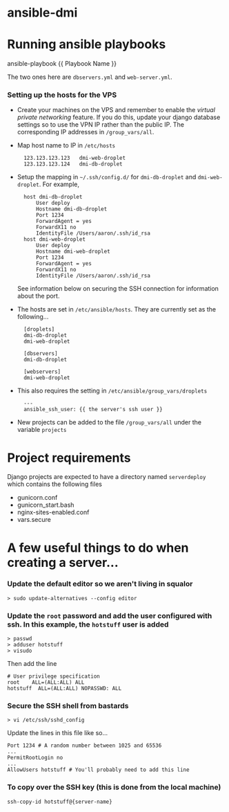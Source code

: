 ansible-dmi
===========

# Running ansible playbooks

ansible-playbook {{ Playbook Name }}

The two ones here are `dbservers.yml` and `web-server.yml`.

### Setting up the hosts for the VPS

* Create your machines on the VPS and remember to enable the _virtual private networking_ feature. If you do this, update your django database settings so to use the VPN IP rather than the public IP. The corresponding IP addresses in `/group_vars/all`.

* Map host name to IP in `/etc/hosts`

        123.123.123.123   dmi-web-droplet
        123.123.123.124   dmi-db-droplet

* Setup the mapping in `~/.ssh/config.d/` for `dmi-db-droplet` and `dmi-web-droplet`. For example,

        host dmi-db-droplet
            User deploy
            Hostname dmi-db-droplet
            Port 1234
            ForwardAgent = yes
            ForwardX11 no
            IdentityFile /Users/aaron/.ssh/id_rsa
        host dmi-web-droplet
            User deploy
            Hostname dmi-web-droplet
            Port 1234
            ForwardAgent = yes
            ForwardX11 no
            IdentityFile /Users/aaron/.ssh/id_rsa
    See information below on securing the SSH connection for information about the port.

* The hosts are set in `/etc/ansible/hosts`. They are currently set as the following...

        [droplets]
        dmi-db-droplet
        dmi-web-droplet
    
        [dbservers]
        dmi-db-droplet
    
        [webservers]
        dmi-web-droplet

* This also requires the setting in `/etc/ansible/group_vars/droplets` 

        ---
        ansible_ssh_user: {{ the server's ssh user }}
        
* New projects can be added to the file `/group_vars/all` under the variable `projects`

# Project requirements
Django projects are expected to have a directory named `serverdeploy` which contains the following files
* gunicorn.conf
* gunicorn_start.bash
* nginx-sites-enabled.conf
* vars.secure

# A few useful things to do when creating a server...

### Update the default editor so we aren't living in squalor
```
> sudo update-alternatives --config editor
```

### Update the `root` password and add the user configured with ssh. In this example, the `hotstuff` user is added
```
> passwd
> adduser hotstuff
> visudo
```
Then add the line
```
# User privilege specification
root    ALL=(ALL:ALL) ALL
hotstuff  ALL=(ALL:ALL) NOPASSWD: ALL
```

### Secure the SSH shell from bastards
```
> vi /etc/ssh/sshd_config
```
Update the lines in this file like so...
```
Port 1234 # A random number between 1025 and 65536
...
PermitRootLogin no
...
AllowUsers hotstuff # You'll probably need to add this line
```


### To copy over the SSH key (this is done from the local machine)
```
ssh-copy-id hotstuff@{server-name}
```

